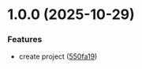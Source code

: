 # 1.0.0 (2025-10-29)


### Features

* create project ([550fa19](https://github.com/Didericis/test-vars/commit/550fa196b69004930dae021c8bae610badd877c5))
